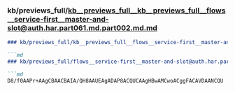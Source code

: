 ### kb/previews_full/kb__previews_full__kb__previews_full__flows__service-first__master-and-slot@auth.har.part061.md.part002.md.md

```md
### kb/previews_full/kb__previews_full__flows__service-first__master-and-slot@auth.har.part061.md.part002.md

```md
### kb/previews_full/flows__service-first__master-and-slot@auth.har.part061.md (part 002)

```md
D8/f0AAPr+AAgCBAACBAIA/QH8AAUEAgADAP8ACQUCAAgHBwAMCwoACggFACAVDAANCQU
```

```

```

```
